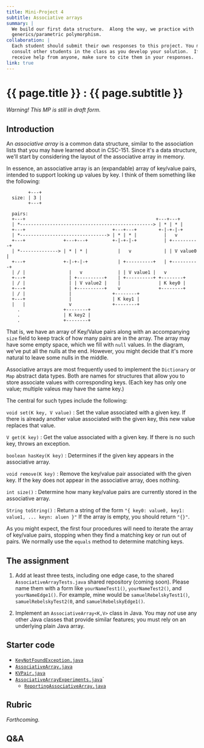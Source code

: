 ```yaml
---
title: Mini-Project 4
subtitle: Associative arrays
summary: |
  We build our first data structure.  Along the way, we practice with
  generics/parametric polymorphism.
collaboration: |
  Each student should submit their own responses to this project. You may
  consult other students in the class as you develop your solution.  If you
  receive help from anyone, make sure to cite them in your responses. 
link: true
---
```

# {{ page.title }} : {{ page.subtitle }}

_Warning!  This MP is still in draft form._

## Introduction

An _associative array_ is a common data structure, similar to the association lists that you may have learned about in CSC-151.  Since it's a data structure, we'll start by considering the layout of the associative array in memory.

In essence, an associative array is an (expandable) array of key/value pairs, intended to support looking up values by key.  I think of them something like the following:

```
        +---+
  size: | 3 |
        +---+
   
  pairs:
  +---+                                                +---+---+
  | *-------------------------------------------------> | * | * |
  +---+                                +---+---+        +-|-+-|-+
  | *--------------------------------> | * | * |          |   v 
  +---+              +---+---+         +-|-+-|-+          | +----------+
  | *--------------> | * | * |           |   v            | | V value0 |
  +---+              +-|-+-|-+           | +----------+   | +----------+
  | / |                |   v             | | V value1 |   v            
  +---+                | +----------+    | +----------+ +--------+  
  | / |                | | V value2 |    |              | K key0 |   
  +---+                | +----------+    v              +--------+      
  | / |                |               +--------+                   
  +---+                |               | K key1 |                   
  |   |                v               +--------+                   
    .                +--------+
    .                | K key2 |
    .                +--------+
```

That is, we have an array of Key/Value pairs along with an accompanying `size` field to keep track of how many pairs are in the array.  The array may have some empty space, which we fill with `null` values.  In the diagram, we've put all the nulls at the end.  However, you might decide that it's more natural to leave some nulls in the middle.

Associative arrays are most frequently used to implement the `Dictionary` or `Map` abstract data types.  Both are names for structures that allow you to store associate values with corresponding keys.  (Each key has only one value; multiple valeus may have the same key.)

The central for such types include the following:

`void set(K key, V value)`
  : Set the value associated with a given key.  If there is already another value associated with the given key, this new value replaces that value. 

`V get(K key)`
  : Get the value associated with a given key.  If there is no such key, throws an exception.

`boolean hasKey(K key)`
  : Determines if the given key appears in the associative array.

`void remove(K key)`
  : Remove the key/value pair associated with the given key.  If the key does not appear in the associative array, does nothing.

`int size()`
  : Determine how many key/value pairs are currently stored in the associative array.

`String toString()`
  : Return a string of the form `"{ key0: value0, key1: value1, ... keyn: aluen }"`  If the array is empty, you should return `"{}"`.

As you might expect, the first four procedures will need to iterate the array of key/value pairs, stopping when they find a matching key or run out of pairs.  We normally use the `equals` method to determine matching keys.

## The assignment

1. Add at least three tests, including one edge case, to the shared `AssociativeArrayTests.java` shared repository (coming soon).  Please name them with a form like `yourNameTest1()`, `yourNameTest2()`, and `yourNameEdge1()`.  For example, mine would be `samuelRebelskyTest1()`, `samuelRebelskyTest2(0`, and `samuelRebelskyEdge1()`.

2. Implement an `AssociativeArray<K,V>` class in Java.  You may _not_ use any other Java classes that provide similar features; you must rely on an underlying plain Java array.

## Starter code

* [`KeyNotFoundException.java`](../code/associative-arrays/structures/KeyNotFoundException.java)
* [`AssociativeArray.java`](../code/associative-arrays/structures/AssociativeArray.java)
* [`KVPair.java`](../code/associative-arrays/structures/KVPair.java)
* [`AssociativeArrayExperiments.java`](../code/associative-arrays/AssociativeArrayExperiments.java)` 
    * [`ReportingAssociativeArray.java`](../code/associative-arrays/ReportingAssociativeArray.java)
    
## Rubric

_Forthcoming._

## Q&A

